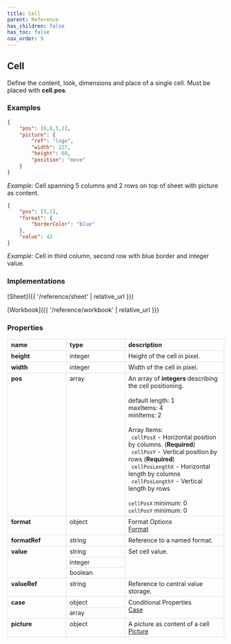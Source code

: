 ```yaml
---
title: Cell
parent: Reference
has_children: false
has_toc: false
nav_order: 9
---
```


<style>

table {
    border-collapse: collapse;
}

.table-wrapper {
    border-radius: 2px;
    box-shadow: none;
}

th {
    text-align: start;
}

th, td {
    vertical-align: baseline;
    min-width: 120px;
    border: 2px solid #eeebee;
}

@media (min-width: 31.25rem) { th, td { font-size: 14px !important; } }

th:first-of-type, td:first-of-type { border-left: 2px solid #eeebee; }

tbody tr:last-of-type th, tbody tr:last-of-type td { border-bottom: 2px solid #eeebee; }
/* tbody tr:last-of-type td { padding-bottom: 0.75rem; } */
code {font-size: 0.83em;}

</style>

## Cell

Define the content, look, dimensions and place of a single cell. Must be placed with <b>cell.pos</b>.

### Examples

```json
{
    "pos": [0,0,5,2],
    "picture": {
        "ref": "logo",
        "width": 227,
        "height": 60,
        "position": "move"
    }
}
```
*Example:* Cell spanning 5 columns and 2 rows on top of sheet with picture as content.

```json
{
    "pos": [3,1],
    "format": {
        "borderColor": "blue"
    },
    "value": 42
}
```
*Example:* Cell in third column, second row with blue border and integer value.

### Implementations

[Sheet]({{ '/reference/sheet' | relative_url }})

[Workbook]({{ '/reference/workbook' | relative_url }})

### Properties

<table>
    <tr>
        <th>name</th>
        <th>type</th>
        <th>description</th>
    </tr>
    <tr>
        <th>height</th>
        <td>integer</td>
        <td>Height of the cell in pixel.</td>
    </tr>
    <tr>
        <th>width</th>
        <td>integer</td>
        <td>Width of the cell in pixel.</td>
    </tr>
    <tr>
        <th>pos</th>
        <td>array</td>
        <td>An array of <b>integers</b> describing the cell positioning.<br><br>default length: 1 <br>maxItems: 4 <br>minItems: 2<br><br>Array Items:<br>&nbsp;&nbsp;<code>cellPosX</code> - Horizontal position by columns. (<b>Required</b>)<br>&nbsp;&nbsp;<code>cellPosY</code> - Vertical position by rows (<b>Required</b>)<br>&nbsp;&nbsp;<code>cellPosLengthX</code> - Horizontal length by columns<br>&nbsp;&nbsp;<code>cellPosLengthY</code> - Vertical length by rows<br><br><code>cellPosX</code> minimum: 0<br><code>cellPosY</code> minimum: 0</td>
    </tr>
    <tr>
        <th>format</th>
        <td>object</td>
        <td>Format Options<br><a href="/reference/format/">Format</a></td>
    </tr>
    <tr>
        <th>formatRef</th>
        <td>string</td>
        <td>Reference to a named format.</td>
    </tr>
    <tr>
        <th rowspan=3>value</th>
        <td>string</td>
        <td rowspan=3>Set cell value.</td>
    </tr>
    <tr>
        <td>integer</td>
    </tr>
    <tr>
        <td>boolean</td>
    </tr>
    <tr>
        <th>valueRef</th>
        <td>string</td>
        <td>Reference to central value storage.</td>
    </tr>
    <tr>
        <th rowspan=2>case</th>
        <td>object</td>
        <td rowspan=2>Conditional Properties<br><a href="/reference/case/">Case</a></td>
    </tr>
    <tr>
        <td>array</td>
    </tr>
    <tr>
        <th>picture</th>
        <td>object</td>
        <td>A picture as content of a cell<br><a href="/reference/picture/">Picture</a></td>
    </tr>
</table>
